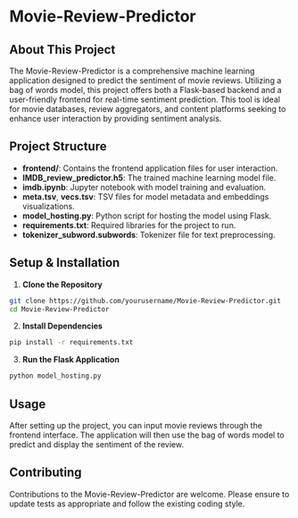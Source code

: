 # Movie-Review-Predictor

## About This Project
The Movie-Review-Predictor is a comprehensive machine learning application designed to predict the sentiment of movie reviews. Utilizing a bag of words model, this project offers both a Flask-based backend and a user-friendly frontend for real-time sentiment prediction. This tool is ideal for movie databases, review aggregators, and content platforms seeking to enhance user interaction by providing sentiment analysis.

## Project Structure

- **frontend/**: Contains the frontend application files for user interaction.
- **IMDB_review_predictor.h5**: The trained machine learning model file.
- **imdb.ipynb**: Jupyter notebook with model training and evaluation.
- **meta.tsv**, **vecs.tsv**: TSV files for model metadata and embeddings visualizations.
- **model_hosting.py**: Python script for hosting the model using Flask.
- **requirements.txt**: Required libraries for the project to run.
- **tokenizer_subword.subwords**: Tokenizer file for text preprocessing.

## Setup & Installation

1. **Clone the Repository**
```bash
git clone https://github.com/yourusername/Movie-Review-Predictor.git
cd Movie-Review-Predictor
```

2. **Install Dependencies**
```bash
pip install -r requirements.txt
```
3. **Run the Flask Application**
```bash
python model_hosting.py
```
## Usage
After setting up the project, you can input movie reviews through the frontend interface. The application will then use the bag of words model to predict and display the sentiment of the review.

## Contributing
Contributions to the Movie-Review-Predictor are welcome. Please ensure to update tests as appropriate and follow the existing coding style.
